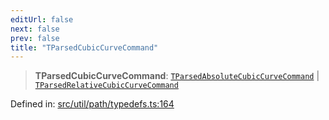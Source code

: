 ```yaml
---
editUrl: false
next: false
prev: false
title: "TParsedCubicCurveCommand"
---
```


> **TParsedCubicCurveCommand**: [`TParsedAbsoluteCubicCurveCommand`](/api/namespaces/util/type-aliases/tparsedabsolutecubiccurvecommand/) \| [`TParsedRelativeCubicCurveCommand`](/api/namespaces/util/type-aliases/tparsedrelativecubiccurvecommand/)

Defined in: [src/util/path/typedefs.ts:164](https://github.com/fabricjs/fabric.js/blob/8748628df7e9de00ba77413bfc3ad9e9fe9d4f30/src/util/path/typedefs.ts#L164)
